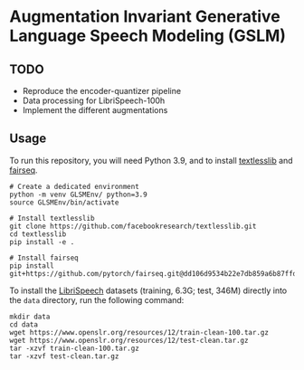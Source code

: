 # Augmentation Invariant Generative Language Speech Modeling (GSLM)

## TODO

- Reproduce the encoder-quantizer pipeline
- Data processing for LibriSpeech-100h
- Implement the different augmentations



## Usage

To run this repository, you will need Python 3.9, and to install [textlesslib](https://github.com/facebookresearch/textlesslib) and [fairseq](https://github.com/facebookresearch/fairseq).

```
# Create a dedicated environment
python -m venv GLSMEnv/ python=3.9
source GLSMEnv/bin/activate

# Install textlesslib
git clone https://github.com/facebookresearch/textlesslib.git
cd textlesslib
pip install -e .

# Install fairseq
pip install git+https://github.com/pytorch/fairseq.git@dd106d9534b22e7db859a6b87ffd7780c38341f8
```

To install the [LibriSpeech](https://www.openslr.org/12) datasets (training, 6.3G; test, 346M) directly into the `data` directory, run the following command:
```
mkdir data
cd data
wget https://www.openslr.org/resources/12/train-clean-100.tar.gz
wget https://www.openslr.org/resources/12/test-clean.tar.gz
tar -xzvf train-clean-100.tar.gz
tar -xzvf test-clean.tar.gz
```
